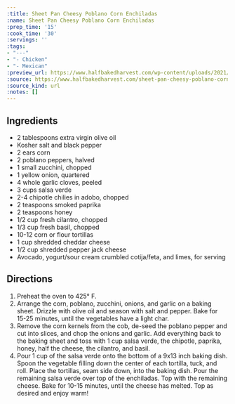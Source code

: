 ```yaml
---
:title: Sheet Pan Cheesy Poblano Corn Enchiladas
:name: Sheet Pan Cheesy Poblano Corn Enchiladas
:prep_time: '15'
:cook_time: '30'
:servings: ''
:tags:
- "---"
- "- Chicken"
- "- Mexican"
:preview_url: https://www.halfbakedharvest.com/wp-content/uploads/2021/06/Sheet-Pan-Cheesy-Poblano-Corn-Enchiladas-8.jpg
:source: https://www.halfbakedharvest.com/sheet-pan-cheesy-poblano-corn-enchiladas/
:source_kind: url
:notes: []
---
```


## Ingredients
- 2 tablespoons extra virgin olive oil
- Kosher salt and black pepper
- 2  ears corn
- 2  poblano peppers, halved
- 1  small zucchini, chopped
- 1  yellow onion, quartered
- 4  whole garlic cloves, peeled
- 3 cups salsa verde
- 2-4  chipotle chilies in adobo, chopped
- 2 teaspoons smoked paprika
- 2 teaspoons honey
- 1/2 cup fresh cilantro, chopped
- 1/3 cup fresh basil, chopped
- 10-12  corn or flour tortillas
- 1 cup shredded cheddar cheese
- 1/2 cup shredded pepper jack cheese
- Avocado, yogurt/sour cream crumbled cotija/feta, and limes, for serving


## Directions
1. Preheat the oven to 425° F.
2. Arrange the corn, poblano, zucchini, onions, and garlic on a baking sheet. Drizzle with olive oil and season with salt and pepper. Bake for 15-25 minutes, until the vegetables have a light char.
3. Remove the corn kernels from the cob, de-seed the poblano pepper and cut into slices, and chop the onions and garlic. Add everything back to the baking sheet and toss with 1 cup salsa verde, the chipotle, paprika, honey, half the cheese, the cilantro, and basil.
4. Pour 1 cup of the salsa verde onto the bottom of a 9x13 inch baking dish. Spoon the vegetable filling down the center of each tortilla, tuck, and roll. Place the tortillas, seam side down, into the baking dish. Pour the remaining salsa verde over top of the enchiladas. Top with the remaining cheese. Bake for 10-15 minutes, until the cheese has melted. Top as desired and enjoy warm!
